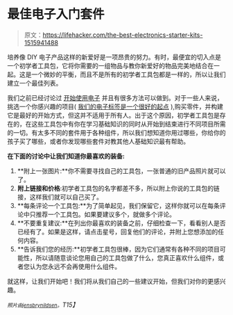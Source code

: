 # 最佳电子入门套件

> 原文：<https://lifehacker.com/the-best-electronics-starter-kits-1515941488>

培养像 DIY 电子产品这样的新爱好是一项昂贵的努力。有时，最便宜的切入点是一个初学者工具包，它将你需要的一组物品与教你新爱好的物品完美地结合在一起。这是一个微妙的平衡，而且不是所有的初学者工具包都是一样的，所以让我们建立一个最佳列表。



我们之前已经讨论过 [开始使用电子](https://lifehacker.com/how-to-get-started-with-diy-electronics-projects-5975190) 并且有很多方法可以做到。对于一些人来说，挑选一个你感兴趣的项目( [我们的电子标签是一个很好的起点](http://lifehacker.com/tag/electronics) ),购买零件，并构建它是最好的开始方式，但这并不适用于所有人。出于这个原因，初学者工具包是存在的，在这些工具包中有你在学习基础知识的同时从开始到结束进行不同项目所需的一切。有太多不同的套件用于各种组件，所以我们想知道你用过哪些，你给你的孩子买了哪些，或者你发现哪些套件对教其他人基础知识最有帮助。

**在下面的讨论中让我们知道你最喜欢的装备:**

1.  **附上一张图片:**你不需要寻找自己的工具包，一张普通的旧产品照片就可以了。
2.  **附上链接和价格**:初学者工具包的名字都差不多，所以附上你说的工具包的链接，这样我们就可以自己买了。
3.  **每条评论一个工具包:**为了简单起见，我们保留它，这样你就可以在每条评论中只推荐一个工具包。如果要建议多个，就做多个评论。
4.  **不要重复建议:**在列出你最喜欢的装备之前，仔细检查一下，看看别人是否已经有了。如果是这样，请点击星号，回复他们的评论，并附上您想添加的任何内容。
5.  **告诉我们您的经历:**初学者工具包很棒，因为它们通常有各种不同的项目可能性，所以请随意谈论您用自己的工具包做了什么，您真正喜欢什么组件，或者您认为您永远不会再使用什么组件。

就这样，让我们开始吧！我们将从我们自己的一些建议开始，但我们对你的更感兴趣。

*<small>照片由</small>*[*<small>jensbrynildsen</small>*](http://www.flickr.com/photos/92684277@N00/7116866121/in/photolist-bQTNmi-bQTNsp-bQTNWe-7yntW2-7ynzfc-bDfcrd-ayc2zv-byCmSo-8ZrjxA-as2oBy-7yriK5)*<small>。</small>T15】*